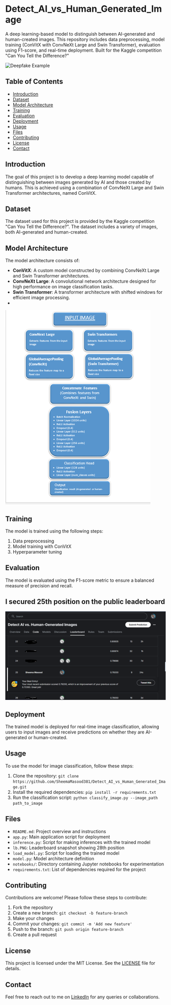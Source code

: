 # Detect_AI_vs_Human_Generated_Image

A deep learning-based model to distinguish between AI-generated and human-created images. This repository includes data preprocessing, model training (ConVitX with ConvNeXt Large and Swin Transformer), evaluation using F1-score, and real-time deployment. Built for the Kaggle competition "Can You Tell the Difference?"

![Deepfake Example](https://i.pcmag.com/imagery/articles/01lTyBxcS2L9vruDcS4D2Ho-1.fit_lim.size_1600x900.v1692729678.png)

## Table of Contents

- [Introduction](#introduction)
- [Dataset](#dataset)
- [Model Architecture](#model-architecture)
- [Training](#training)
- [Evaluation](#evaluation)
- [Deployment](#deployment)
- [Usage](#usage)
- [Files](#files)
- [Contributing](#contributing)
- [License](#license)
- [Contact](#contact)

## Introduction

The goal of this project is to develop a deep learning model capable of distinguishing between images generated by AI and those created by humans. This is achieved using a combination of ConvNeXt Large and Swin Transformer architectures, named ConVitX.

## Dataset

The dataset used for this project is provided by the Kaggle competition "Can You Tell the Difference?". The dataset includes a variety of images, both AI-generated and human-created.

## Model Architecture

The model architecture consists of:
- **ConVitX**: A custom model constructed by combining ConvNeXt Large and Swin Transformer architectures.
- **ConvNeXt Large**: A convolutional network architecture designed for high performance on image classification tasks.
- **Swin Transformer**: A transformer architecture with shifted windows for efficient image processing.
- 
![model architecture](model_architecture.png)


## Training

The model is trained using the following steps:
1. Data preprocessing
2. Model training with ConVitX
3. Hyperparameter tuning

## Evaluation

The model is evaluated using the F1-score metric to ensure a balanced measure of precision and recall.

## I secured 25th position on the public leaderboard
![Leaderboard Snapshot](lb.PNG)

## Deployment

The trained model is deployed for real-time image classification, allowing users to input images and receive predictions on whether they are AI-generated or human-created.

## Usage

To use the model for image classification, follow these steps:
1. Clone the repository: `git clone https://github.com/SheemaMasood381/Detect_AI_vs_Human_Generated_Image.git`
2. Install the required dependencies: `pip install -r requirements.txt`
3. Run the classification script: `python classify_image.py --image_path path_to_image`

## Files

- `README.md`: Project overview and instructions
- `app.py`: Main application script for deployment
- `inference.py`: Script for making inferences with the trained model
- `lb.PNG`: Leaderboard snapshot showing 28th position
- `load_model.py`: Script for loading the trained model
- `model.py`: Model architecture definition
- `notebooks/`: Directory containing Jupyter notebooks for experimentation
- `requirements.txt`: List of dependencies required for the project

## Contributing

Contributions are welcome! Please follow these steps to contribute:
1. Fork the repository
2. Create a new branch: `git checkout -b feature-branch`
3. Make your changes
4. Commit your changes: `git commit -m 'Add new feature'`
5. Push to the branch: `git push origin feature-branch`
6. Create a pull request

## License

This project is licensed under the MIT License. See the [LICENSE](LICENSE) file for details.

## Contact

Feel free to reach out to me on [LinkedIn](https://www.linkedin.com/in/sheemamasood381) for any queries or collaborations.

